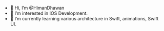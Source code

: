 - 👋 Hi, I’m @HimanDhawan
- 👀 I’m interested in IOS Development.
- 🌱 I’m currently learning various architecture in Swift, animations, Swift UI.

<!---
HimanDhawan/HimanDhawan is a ✨ special ✨ repository because its `README.md` (this file) appears on your GitHub profile.
You can click the Preview link to take a look at your changes.
--->
